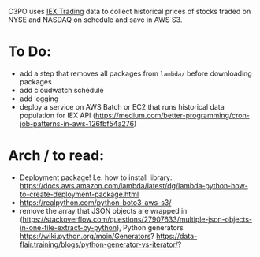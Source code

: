 C3PO uses [IEX Trading](https://iextrading.com/developer/) data to collect historical prices of stocks traded on NYSE and NASDAQ on schedule and save in AWS S3.

# To Do:

* add a step that removes all packages from `lambda/` before downloading packages
* add cloudwatch schedule
* add logging
* deploy a service on AWS Batch or EC2 that runs historical data population for IEX API (https://medium.com/better-programming/cron-job-patterns-in-aws-126fbf54a276)

# Arch / to read:

* Deployment package! I.e. how to install library: https://docs.aws.amazon.com/lambda/latest/dg/lambda-python-how-to-create-deployment-package.html
* https://realpython.com/python-boto3-aws-s3/
* remove the array that JSON objects are wrapped in (https://stackoverflow.com/questions/27907633/multiple-json-objects-in-one-file-extract-by-python), Python generators https://wiki.python.org/moin/Generators? https://data-flair.training/blogs/python-generator-vs-iterator/?
